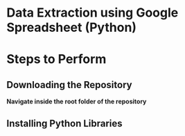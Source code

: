 # Data Extraction using Google Spreadsheet (Python)

# Steps to Perform

## Downloading the Repository
**Navigate inside the root folder of the repository**

## Installing Python Libraries
